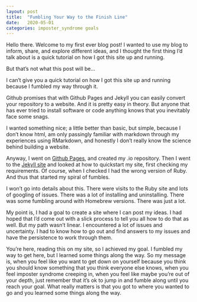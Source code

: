 ```yaml
---
layout: post
title:  "Fumbling Your Way to the Finish Line"
date:   2020-05-01
categories: imposter_syndrome goals
---
```

Hello there. Welcome to my first ever blog post! I wanted to use my blog to inform, share, and explore different ideas, and I thought the first thing I’d talk about is a quick tutorial on how I got this site up and running. 

But that’s not what this post will be…   

I can’t give you a quick tutorial on how I got this site up and running because I fumbled my way through it.    

Github promises that with Github Pages and Jekyll you can easily convert your repository to a website. And it is pretty easy in theory. But anyone that has ever tried to install software or code anything knows that you inevitably face some snags.   

I wanted something nice; a little better than basic, but simple, because I don’t know html, am only passingly familiar with markdown through my experiences using RMarkdown, and honestly I don’t really know the science behind building a website. 

Anyway, I went on [Github Pages][g-pages], and created my .io repository. Then I went to the [Jekyll site][jekyll-doc] and looked at how to quickstart my site, first checking my requirements. Of course, when I checked I had the wrong version of Ruby. And thus that started my spiral of fumbles.   

I won’t go into details about this. There were visits to the Ruby site and lots of googling of issues. There was a lot of installing and uninstalling. There was some fumbling around with Homebrew versions. There was just a lot.   

My point is, I had a goal to create a site where I can post my ideas. I had hoped that I’d come out with a slick process to tell you all how to do that as well. But my path wasn’t linear. I encountered a lot of issues and uncertainty. I had to know how to go out and find answers to my issues and have the persistence to work through them.   
 
You’re here, reading this on my site, so I achieved my goal. I fumbled my way to get here, but I learned some things along the way. So my message is, when you feel like you want to get down on yourself because you think you should know something that you think everyone else knows, when you feel imposter syndrome creeping in, when you feel like maybe you’re out of your depth, just remember that it’s ok to jump in and fumble along until you reach your goal. What really matters is that you got to where you wanted to go and you learned some things along the way.   

[g-pages]: https://pages.github.com/
[jekyll-doc]: https://jekyllrb.com/docs/